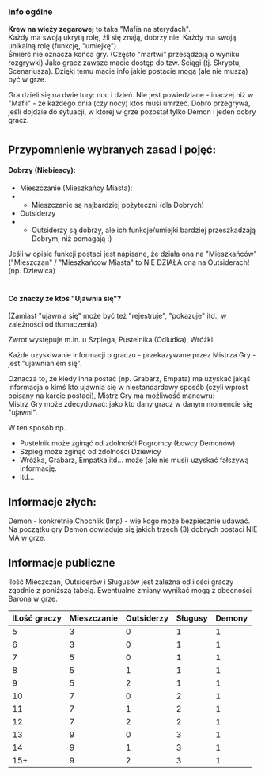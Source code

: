 ### Info ogólne

**Krew na wieży zegarowej** to taka "Mafia na sterydach".  
Każdy ma swoją ukrytą rolę, źli się znają, dobrzy nie.
Każdy ma swoją unikalną rolę (funkcję, "umiejkę").  
Śmierć nie oznacza końca gry. (Często "martwi" przesądzają o wyniku rozgrywki)
Jako gracz zawsze macie dostęp do tzw. Ściągi (tj. Skryptu, Scenariusza). Dzięki temu macie info jakie postacie mogą (ale nie muszą) być w grze.

Gra dzieli się na dwie tury: noc i dzień. Nie jest powiedziane - inaczej niż w "Mafii" - że każdego dnia (czy nocy) ktoś musi umrzeć.
Dobro przegrywa, jeśli dojdzie do sytuacji, w której w grze pozostał tylko Demon i jeden dobry gracz.

#

## Przypomnienie wybranych zasad i pojęć:

#### Dobrzy (Niebiescy):

- Mieszczanie (Mieszkańcy Miasta):
- - Mieszczanie są najbardziej pożyteczni (dla Dobrych)
- Outsiderzy
- - Outsiderzy są dobrzy, ale ich funkcje/umiejki bardziej przeszkadzają Dobrym, niż pomagają :)

Jeśli w opisie funkcji postaci jest napisane, że działa ona na "Mieszkańców" ("Mieszczan" / "Mieszkańcow Miasta" to NIE DZIAŁA ona na Outsiderach!
(np. Dziewica)

#

#### Co znaczy że ktoś "Ujawnia się"?

(Zamiast "ujawnia się" może być też "rejestruje", "pokazuje" itd., w zależności od tłumaczenia)

Zwrot występuje m.in. u Szpiega, Pustelnika (Odludka), Wróżki.

Każde uzyskiwanie informacji o graczu - przekazywane przez Mistrza Gry - jest "ujawnianiem się".

Oznacza to, że kiedy inna postać (np. Grabarz, Empata) ma uzyskać jakąś informacja o kimś kto ujawnia się w niestandardowy sposób (czyli wprost opisany na karcie postaci), Mistrz Gry ma możliwość manewru:  
Mistrz Gry może zdecydować: jako kto dany gracz w danym momencie się "ujawni".

W ten sposób np.

- Pustelnik może zginąć od zdolnośći Pogromcy (Łowcy Demonów)
- Szpieg może zginąć od zdolności Dziewicy
- Wróżka, Grabarz, Empatka itd... może (ale nie musi) uzyskać fałszywą informację.
- itd...

## Informacje złych:

Demon - konkretnie Chochlik (Imp) - wie kogo może bezpiecznie udawać.  
Na początku gry Demon dowiaduje się jakich trzech (3) dobrych postaci NIE MA w grze.

## Informacje publiczne

Ilość Mieczczan, Outsiderów i Sługusów jest zależna od ilości graczy zgodnie z poniższą tabelą.
Ewentualne zmiany wynikać mogą z obecności Barona w grze.

| ILość graczy | Mieszczanie | Outsiderzy | Sługusy | Demony |
| ------------ | ----------- | ---------- | ------- | ------ |
| 5            | 3           | 0          | 1       | 1      |
| 6            | 3           | 0          | 1       | 1      |
| 7            | 5           | 0          | 1       | 1      |
| 8            | 5           | 1          | 1       | 1      |
| 9            | 5           | 2          | 1       | 1      |
| 10           | 7           | 0          | 2       | 1      |
| 11           | 7           | 1          | 2       | 1      |
| 12           | 7           | 2          | 2       | 1      |
| 13           | 9           | 0          | 3       | 1      |
| 14           | 9           | 1          | 3       | 1      |
| 15+          | 9           | 2          | 3       | 1      |
